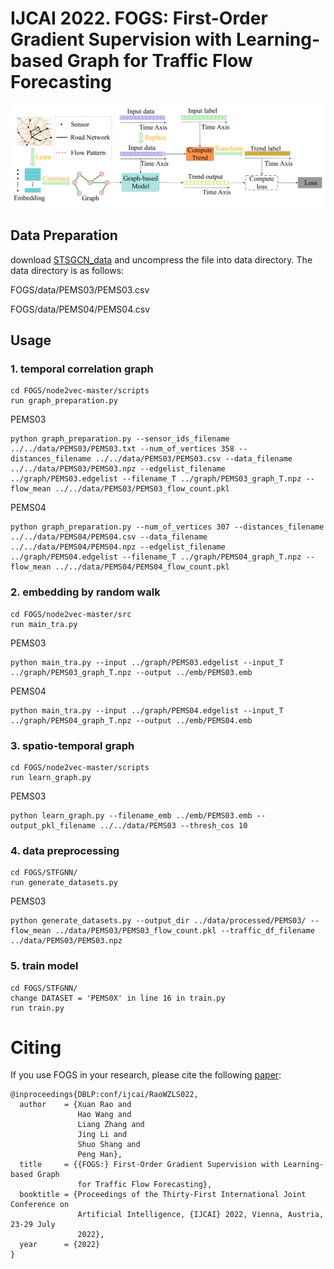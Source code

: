 # IJCAI 2022. FOGS: First-Order Gradient Supervision with Learning-based Graph for Traffic Flow Forecasting
![image](framework.PNG)
## Data Preparation
download [STSGCN_data](https://github.com/Davidham3/STSGCN) and uncompress the file into data directory. The data directory is as follows:

FOGS/data/PEMS03/PEMS03.csv

FOGS/data/PEMS04/PEMS04.csv
<!-- 再将poi_graph.zip放到根目录的KGE文件夹下解压后得到36个graph.pkl文件，目录如下：

Graph_Flashback/KGE/gowalla_scheme1_transh_loc_temporal_20.pkl -->
## Usage
### 1. temporal correlation graph
```
cd FOGS/node2vec-master/scripts
run graph_preparation.py
```

PEMS03
```
python graph_preparation.py --sensor_ids_filename ../../data/PEMS03/PEMS03.txt --num_of_vertices 358 --distances_filename ../../data/PEMS03/PEMS03.csv --data_filename ../../data/PEMS03/PEMS03.npz --edgelist_filename ../graph/PEMS03.edgelist --filename_T ../graph/PEMS03_graph_T.npz --flow_mean ../../data/PEMS03/PEMS03_flow_count.pkl
```

PEMS04
```
python graph_preparation.py --num_of_vertices 307 --distances_filename ../../data/PEMS04/PEMS04.csv --data_filename ../../data/PEMS04/PEMS04.npz --edgelist_filename ../graph/PEMS04.edgelist --filename_T ../graph/PEMS04_graph_T.npz --flow_mean ../../data/PEMS04/PEMS04_flow_count.pkl
```
<!-- 
PEMS07 
```
python graph_preparation.py --num_of_vertices 883 --distances_filename ../../data/PEMS07/PEMS07.csv --data_filename ../../data/PEMS07/PEMS07.npz --edgelist_filename ../graph/PEMS07.edgelist --filename_T ../graph/PEMS07_graph_T.npz --flow_mean ../../data/PEMS07/PEMS07_flow_count.pkl
```
PEMS08
```
python graph_preparation.py --num_of_vertices 170 --distances_filename ../../data/PEMS08/PEMS08.csv --data_filename ../../data/PEMS08/PEMS08.npz --edgelist_filename ../graph/PEMS08.edgelist --filename_T ../graph/PEMS08_graph_T.npz --flow_mean ../../data/PEMS08/PEMS08_flow_count.pkl
```
-->
### 2. embedding by random walk 
```
cd FOGS/node2vec-master/src
run main_tra.py
```

PEMS03 
```
python main_tra.py --input ../graph/PEMS03.edgelist --input_T ../graph/PEMS03_graph_T.npz --output ../emb/PEMS03.emb 
```

PEMS04 
```
python main_tra.py --input ../graph/PEMS04.edgelist --input_T ../graph/PEMS04_graph_T.npz --output ../emb/PEMS04.emb 
```
<!-- 
PEMS07 
```
python main_tra.py --input ../graph/PEMS07.edgelist --input_T ../graph/PEMS07_graph_T.npz --output ../emb/PEMS07.emb 
```

PEMS08 
```
python main_tra.py --input ../graph/PEMS08.edgelist --input_T ../graph/PEMS08_graph_T.npz --output ../emb/PEMS08.emb 
```
-->
### 3. spatio-temporal graph
```
cd FOGS/node2vec-master/scripts
run learn_graph.py
```

PEMS03 
```
python learn_graph.py --filename_emb ../emb/PEMS03.emb --output_pkl_filename ../../data/PEMS03 --thresh_cos 10 
```
<!-- 
PEMS04 
```
python learn_graph.py --filename_emb ../emb/PEMS04.emb --output_pkl_filename ../../data/PEMS04 --thresh_cos 10 
```

PEMS07 
```
python learn_graph.py --filename_emb ../emb/PEMS07.emb --output_pkl_filename ../../data/PEMS07 --thresh_cos 10 
```
PEMS08 
```
python learn_graph.py --filename_emb ../emb/PEMS08.emb --output_pkl_filename ../../data/PEMS08 --thresh_cos 10 
```
-->
### 4. data preprocessing
```
cd FOGS/STFGNN/
run generate_datasets.py
```

PEMS03 
```
python generate_datasets.py --output_dir ../data/processed/PEMS03/ --flow_mean ../data/PEMS03/PEMS03_flow_count.pkl --traffic_df_filename ../data/PEMS03/PEMS03.npz
```

### 5. train model
```
cd FOGS/STFGNN/
change DATASET = 'PEMS0X' in line 16 in train.py
run train.py
```
# Citing
If you use FOGS in your research, please cite the following [paper](https://www.ijcai.org/proceedings/2022/0545.pdf):
```
@inproceedings{DBLP:conf/ijcai/RaoWZLS022,
  author    = {Xuan Rao and
               Hao Wang and
               Liang Zhang and
               Jing Li and
               Shuo Shang and
               Peng Han},
  title     = {{FOGS:} First-Order Gradient Supervision with Learning-based Graph
               for Traffic Flow Forecasting},
  booktitle = {Proceedings of the Thirty-First International Joint Conference on
               Artificial Intelligence, {IJCAI} 2022, Vienna, Austria, 23-29 July
               2022},
  year      = {2022}
}
```
